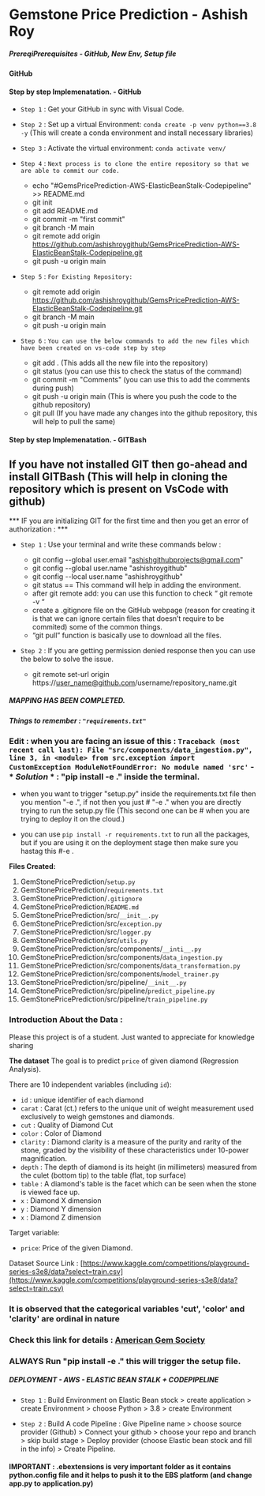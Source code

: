 # Gemstone Price Prediction - Ashish Roy

##### PrereqiPrerequisites - GitHub, New Env, Setup file

**GitHub**

#### Step by step Implemenatation. - GitHub

* `Step 1` : Get your GitHub in sync with Visual Code.

* `Step 2` : Set up a virtual Environment: `conda create -p venv python==3.8 -y` (This will create a conda environment and install necessary libraries)

* `Step 3` : Activate the virtual environment: `conda activate venv/`

* `Step 4` : `Next process is to clone the entire repository so that we are able to commit our code.`
    * echo "#GemsPricePrediction-AWS-ElasticBeanStalk-Codepipeline" >> README.md
    * git init
    * git add README.md
    * git commit -m "first commit"
    * git branch -M main
    * git remote add origin https://github.com/ashishroygithub/GemsPricePrediction-AWS-ElasticBeanStalk-Codepipeline.git
    * git push -u origin main

* `Step 5` : `For Existing Repository:`
    * git remote add origin https://github.com/ashishroygithub/GemsPricePrediction-AWS-ElasticBeanStalk-Codepipeline.git
    * git branch -M main
    * git push -u origin main

* `Step 6` : `You can use the below commands to add the new files which have been created on vs-code step by step`
    * git add . (This adds all the new file into the repository)
    * git status (you can use this to check the status of the command)
    * git commit -m "Comments" (you can use this to add the comments during push)
    * git push -u origin main (This is where you push the code to the github repository)
    * git pull (If you have made any changes into the github repository, this will help to pull the same)

#### Step by step Implemenatation. - GITBash

## If you have not installed GIT then go-ahead and install GITBash (This will help in cloning the repository which is present on VsCode with github)

*** IF you are initializing GIT for the first time and then you get an error of authorization : ***

* `Step 1` : Use your terminal and write these commands below :

    * git config --global user.email "ashishgithubprojects@gmail.com"
    * git config --global user.name "ashishroygithub"
    * git config --local user.name "ashishroygithub"
    * git status == This command will help in adding the environment.
    * after git remote add: you can use this function to check  “ git remote -v “
    * create a .gitignore file on the GitHub webpage (reason for creating it is that we can ignore certain files that doesn’t require to be commited) some of the common things.
    * “git pull” function is basically use to download all the files.

* `Step 2` : If you are getting permission denied response then you can use the below to solve the issue.

    * git remote set-url origin https://user_name@github.com/username/repository_name.git

##### MAPPING HAS BEEN COMPLETED.

##### Things to remember : `"requirements.txt"`

### Edit : when you are facing an issue of this : `Traceback (most recent call last): File "src/components/data_ingestion.py", line 3, in <module> from src.exception import CustomException ModuleNotFoundError: No module named 'src'` - * *Solution* * : "pip install -e ." inside the terminal.

* when you want to trigger "setup.py" inside the requirements.txt file then you mention "-e .", if not then you just # "-e ." when you are directly trying to run the setup.py file (This second one can be # when you are trying to deploy it on the cloud.)

* you can use `pip install -r requirements.txt` to run all the packages, but if you are using it on the deployment stage then make sure you hastag this #-e .


**Files Created:**

01. GemStonePricePrediction/`setup.py`
02. GemStonePricePrediction/`requirements.txt`
03. GemStonePricePrediction/`.gitignore`
04. GemStonePricePrediction/`README.md`
05. GemStonePricePrediction/src/`__init__.py`
06. GemStonePricePrediction/src/`exception.py`
07. GemStonePricePrediction/src/`logger.py`
08. GemStonePricePrediction/src/`utils.py`
09. GemStonePricePrediction/src/components/`__inti__.py`
10. GemStonePricePrediction/src/components/`data_ingestion.py`
11. GemStonePricePrediction/src/components/`data_transformation.py`
12. GemStonePricePrediction/src/components/`model_trainer.py`
13. GemStonePricePrediction/src/pipeline/`__init__.py`
14. GemStonePricePrediction/src/pipeline/`predict_pipeline.py`
15. GemStonePricePrediction/src/pipeline/`train_pipeline.py`


### Introduction About the Data :

Please this project is of a student. Just wanted to appreciate for knowledge sharing 

**The dataset** The goal is to predict `price` of given diamond (Regression Analysis).

There are 10 independent variables (including `id`):

* `id` : unique identifier of each diamond
* `carat` : Carat (ct.) refers to the unique unit of weight measurement used exclusively to weigh gemstones and diamonds.
* `cut` : Quality of Diamond Cut
* `color` : Color of Diamond
* `clarity` : Diamond clarity is a measure of the purity and rarity of the stone, graded by the visibility of these characteristics under 10-power magnification.
* `depth` : The depth of diamond is its height (in millimeters) measured from the culet (bottom tip) to the table (flat, top surface)
* `table` : A diamond's table is the facet which can be seen when the stone is viewed face up.
* `x` : Diamond X dimension
* `y` : Diamond Y dimension
* `x` : Diamond Z dimension

Target variable:
* `price`: Price of the given Diamond.

Dataset Source Link :
[https://www.kaggle.com/competitions/playground-series-s3e8/data?select=train.csv](https://www.kaggle.com/competitions/playground-series-s3e8/data?select=train.csv)

### It is observed that the categorical variables 'cut', 'color' and 'clarity' are ordinal in nature

### Check this link for details : [American Gem Society](https://www.americangemsociety.org/ags-diamond-grading-system/)

### ALWAYS Run "pip install -e ." this will trigger the setup file. 


##### DEPLOYMENT - AWS - ELASTIC BEAN STALK + CODEPIPELINE

* `Step 1` : Build Environment on Elastic Bean stock > create application > create Environment > choose Python > 3.8 > create Environment

* `Step 2` : Build A code Pipeline : Give Pipeline name > choose source provider (Github) > Connect your github > choose your repo and branch > skip build stage > Deploy provider (choose Elastic bean stock and fill in the info) > Create Pipeline.


#### IMPORTANT : .ebextensions is very important folder as it contains python.config file and it helps to push it to the EBS platform (and change app.py to application.py)


